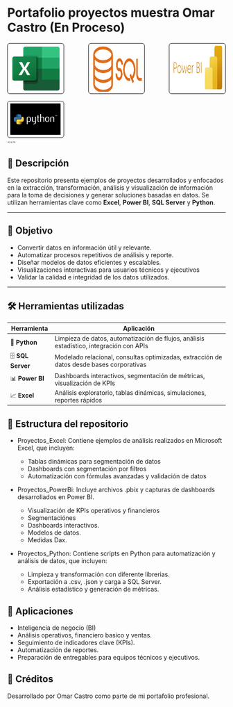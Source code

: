 # Portafolio proyectos muestra Omar Castro (En Proceso)


<div style="display: flex; justify-content: space-between; gap: 1rem; flex-wrap: wrap;">
  <img src="image/Readme/1760926583640.png" alt="Resumen de actividades" width="24%" style="border: 1px solid #090909ff; border-radius: 6px; padding: 4px;" />
  <img src="image/Readme/1760926704011.png" alt="Resumen de actividades" width="24%" style="border: 1px solid #090909ff; border-radius: 6px; padding: 4px;" />
  <img src="image/Readme/1760926742418.png" alt="Resumen de actividades" width="24%" style="border: 1px solid #090909ff; border-radius: 6px; padding: 4px;" />
  <img src="image/Readme/1761620745946.png" alt="Resumen de actividades" width="24%" style="border: 1px solid #090909ff; border-radius: 6px; padding: 4px;" />
</div>
---

## 📌 Descripción

Este repositorio presenta ejemplos de proyectos desarrollados y enfocados en la extracción, transformación, análisis y visualización de información para la toma de decisiones y generar soluciones basadas en datos.
Se utilizan herramientas clave como **Excel**, **Power BI**, **SQL Server** y **Python**. 


---

## 🎯 Objetivo

- Convertir datos en información útil y relevante.
- Automatizar procesos repetitivos de análisis y reporte.
- Diseñar modelos de datos eficientes y escalables.
- Visualizaciones interactivas para usuarios técnicos y ejecutivos
- Validar la calidad e integridad de los datos utilizados.


---

## 🛠️ Herramientas utilizadas

| Herramienta | Aplicación |
|------------|------------|
| 🐍 **Python** | Limpieza de datos, automatización de flujos, análisis estadístico, integración con APIs |
| 🗄️ **SQL Server** | Modelado relacional, consultas optimizadas, extracción de datos desde bases corporativas |
| 📊 **Power BI** | Dashboards interactivos, segmentación de métricas, visualización de KPIs |
| 📈 **Excel** | Análisis exploratorio, tablas dinámicas, simulaciones, reportes rápidos |

## 📁 Estructura del repositorio

- Proyectos_Excel: Contiene ejemplos de análisis realizados en Microsoft Excel, que incluyen:
    - Tablas dinámicas para segmentación de datos
    - Dashboards con segmentación por filtros
    - Automatización con fórmulas avanzadas y validación de datos

- Proyectos_PowerBi: Incluye archivos .pbix y capturas de dashboards desarrollados en Power BI.
    - Visualización de KPIs operativos y financieros
    - Segmentaciónes    
    - Dashboards interactivos.
    - Modelos de datos.
    - Medidas Dax.

- Proyectos_Python: Contiene scripts en Python para automatización y análisis de datos, que incluyen:
    - Limpieza y transformación con diferente librerias.
    - Exportación a .csv, .json y carga a SQL Server.
    - Análisis estadístico y generación de métricas.


## 🚀 Aplicaciones

- Inteligencia de negocio (BI)
- Análisis operativos, financiero basico y ventas.  
- Seguimiento de indicadores clave (KPIs).  
- Automatización de reportes. 
- Preparación de entregables para equipos técnicos y ejecutivos.

## 📎 Créditos

Desarrollado por Omar Castro como parte de mi portafolio profesional.
